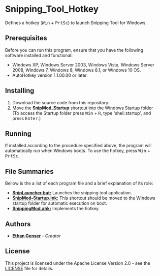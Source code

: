 # Snipping_Tool_Hotkey
Defines a hotkey (<kbd>Win</kbd> + <kbd>PrtSc</kbd>) to launch Snipping Tool for Windows.

## Prerequisites

Before you can run this program, ensure that you have the following software installed and functional:
* Windows XP, Windows Server 2003, Windows Vista, Windows Server 2008, Windows 7, Windows 8, Windows 8.1, or Windows 10 OS.
* AutoHotkey version 1.1.00.00 or later.

## Installing

1. Download the source code from this repository.
2. Move the __SnipMod_Startup__ shortcut into the Windows Startup folder (To access the Startup folder press <kbd>Win</kbd> + <kbd>R</kbd>, type 'shell:startup', and press <kbd>Enter</kbd>.)

## Running

If installed according to the procedure specified above, the program will automatically run when Windows boots. To use the hotkey, press <kbd>Win</kbd> + <kbd>PrtSc</kbd>.

## File Summaries

Bellow is the a list of each program file and a brief explanation of its role:

* [__SnipLauncher.bat:__](SnipLauncher.bat) Launches the snipping tool application.
* [__SnipMod-Startup.lnk:__](SnipMod-Startup.lnk) This shortcut should be moved to the Windows startup folder for automatic execution on boot.
* [__SnippingMod.ahk:__](SnippingMod.ahk) Implements the hotkey.

## Authors

* [**Ethan Genser**](https://github.com/Ethan-Genser) - *Creator*

## License

This project is licensed under the Apache License Version 2.0 - see the [LICENSE](LICENSE) file for details.
